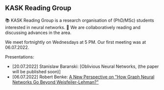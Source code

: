 ## KASK Reading Group 

📚 KASK Reading Group is a research organisation of (PhD/MSc) students interested in neural networks.
🧐 We are collaboratively reading and discussing advances in the area. 

We meet fortnightly on Wednesdays at 5 PM. 
Our first meeting was at 06.07.2022.

Presentations:
- [20.07.2022] Stanislaw Baranski: [Oblivious Neural Networks, (the paper will be published soon)]
- [06.07.2022] Robert Benke: [A New Perspective on "How Graph Neural Networks Go Beyond Weisfeiler-Lehman?"](https://openreview.net/pdf?id=uxgg9o7bI_3)
